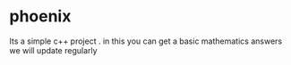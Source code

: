 # phoenix
Its a simple c++ project . in this you can get a basic mathematics answers we will update regularly
